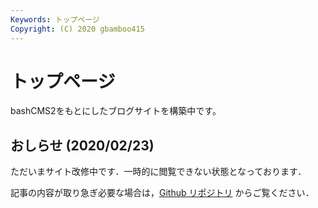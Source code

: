 ```yaml
---
Keywords: トップページ
Copyright: (C) 2020 gbamboo415
---
```

# トップページ
bashCMS2をもとにしたブログサイトを構築中です。

## おしらせ (2020/02/23)
ただいまサイト改修中です．一時的に閲覧できない状態となっております．

記事の内容が取り急ぎ必要な場合は，[Github リポジトリ](https://github.com/gbamboo415/blog_contents/tree/master/posts) からご覧ください．


